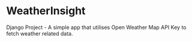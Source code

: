 # WeatherInsight
Django Project - A simple app that utilises Open Weather Map API Key to fetch weather related data. 
